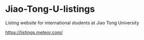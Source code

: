 Jiao-Tong-U-listings
====================

Listing website for international students at Jiao Tong University

https://listings.meteor.com/

